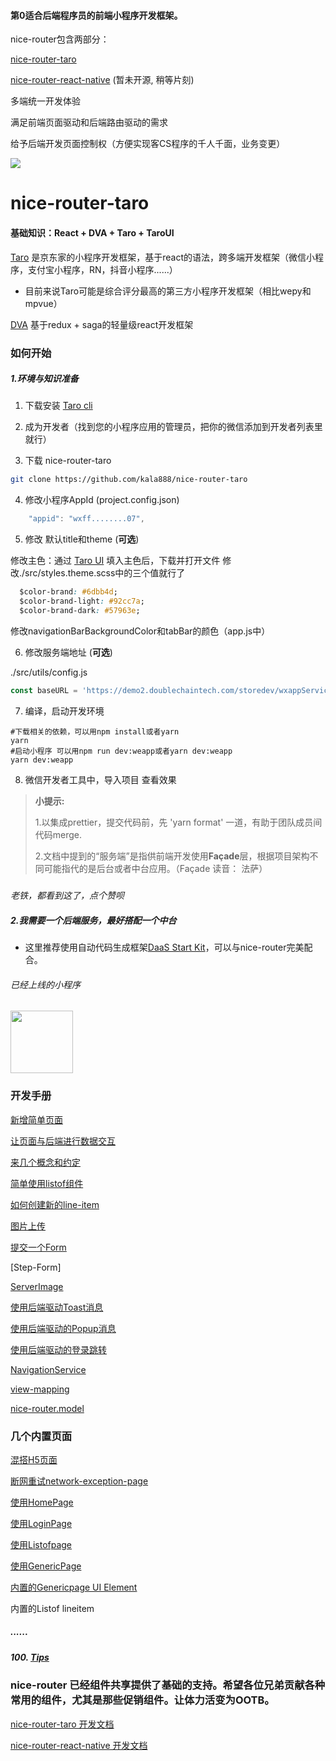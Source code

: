 #### 第0适合后端程序员的前端小程序开发框架。

nice-router包含两部分：

[nice-router-taro](https://github.com/doublechaintech/nice-router-taro)

[nice-router-react-native](https://github.com/doublechaintech/nice-router-react-native) (暂未开源, 稍等片刻)

多端统一开发体验

满足前端页面驱动和后端路由驱动的需求

给予后端开发页面控制权（方便实现客CS程序的千人千面，业务变更）


<div>
  <img src='http://img14.360buyimg.com/img/jfs/t1/75655/32/15369/1497606/5dce1c26E27e2c759/031a033c857992a5.jpg!q60.webp'/>
</div>
  


# nice-router-taro

#### 基础知识：React + DVA + Taro + TaroUI

[Taro](https://github.com/NervJS/taro) 是京东家的小程序开发框架，基于react的语法，跨多端开发框架（微信小程序，支付宝小程序，RN，抖音小程序......）

- 目前来说Taro可能是综合评分最高的第三方小程序开发框架（相比wepy和mpvue）

[DVA](https://github.com/dvajs/dva) 基于redux + saga的轻量级react开发框架

### 如何开始

##### 1.环境与知识准备

1. 下载安装 [Taro cli](http://taro-docs.jd.com/taro/docs/GETTING-STARTED.html)

2. 成为开发者（找到您的小程序应用的管理员，把你的微信添加到开发者列表里就行）

3. 下载 nice-router-taro

```bash
git clone https://github.com/kala888/nice-router-taro
```

4. 修改小程序AppId (project.config.json)

```javascript
    "appid": "wxff........07",
```

5. 修改 默认title和theme  (**可选**)

修改主色：通过 [Taro UI](https://nervjs.github.io/taro-ui-theme-preview/) 填入主色后，下载并打开文件
修改./src/styles.theme.scss中的三个值就行了

```css
  $color-brand: #6dbb4d;  
  $color-brand-light: #92cc7a; 
  $color-brand-dark: #57963e;
```

修改navigationBarBackgroundColor和tabBar的颜色（app.js中）

6. 修改服务端地址  (**可选**)

./src/utils/config.js

```javascript
const baseURL = 'https://demo2.doublechaintech.com/storedev/wxappService/'
```

7. 编译，启动开发环境

```shell
#下载相关的依赖，可以用npm install或者yarn
yarn
#启动小程序 可以用npm run dev:weapp或者yarn dev:weapp
yarn dev:weapp
```

8. 微信开发者工具中，导入项目
   查看效果

> **小提示:**
> 
> 1.以集成prettier，提交代码前，先 'yarn format' 一道，有助于团队成员间代码merge.
> 
> 2.文档中提到的“服务端”是指供前端开发使用**Façade**层，根据项目架构不同可能指代的是后台或者中台应用。（Façade 读音： 法萨）

##### 

*老铁，都看到这了，点个赞呗*

##### 2.我需要一个后端服务，最好搭配一个中台

- 这里推荐使用自动代码生成框架[DaaS Start Kit](https://github.com/doublechaintech/daas-start-kit)，可以与nice-router完美配合。


###### 已经上线的小程序

<div>
  <img width='100px' height='100px' src='https://doublechain.oss-cn-hangzhou.aliyuncs.com/chainqa/chainqa-wechat.jpg'/>
</div>



### 开发手册

[新增简单页面](/docs/hello-daas-page.md)

[让页面与后端进行数据交互](/docs/fetch-data-for-first-page.md)

[来几个概念和约定](/docs/concept.md)

[简单使用listof组件](/docs/use-listof.md)

[如何创建新的line-item](/docs/how-to-create-new-line-item.md)

[图片上传](/docs/file-upload-service.md)

[提交一个Form](/docs/submit-form.md)

[Step-Form]

[ServerImage](/docs/server-image.md)

[使用后端驱动Toast消息](/docs/taost-from-backend.md)

[使用后端驱动的Popup消息](/docs/popup-from-backend.md)

[使用后端驱动的登录跳转](/docs/listof-page.md)

[NavigationService](/docs/navigation-service.md)

[view-mapping](/docs/view-mapping.md)

[nice-router.model](/docs/nice-router.model.md)

### 几个内置页面

[混搭H5页面](/docs/h5-page.md)

[断网重试network-exception-page](/docs/network-exception-page.md)

[使用HomePage](/docs/home-page.md)

[使用LoginPage](/docs/login-page.md)

[使用Listofpage](/docs/listof-page.md)

[使用GenericPage](/docs/generic-page.md)

[内置的Genericpage UI Element](/docs/generic-page-ele.md)

内置的Listof lineitem

##### ......

##### 100. [Tips](/docs/tips.md)

### nice-router 已经组件共享提供了基础的支持。希望各位兄弟贡献各种常用的组件，尤其是那些促销组件。让体力活变为OOTB。

[nice-router-taro 开发文档](https://github.com/doublechaintech/nice-router/blob/master/docs/README.md)

[nice-router-react-native 开发文档](https://github.com/doublechaintech/nice-router)
